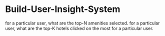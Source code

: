 # Build-User-Insight-System

for a particular user, what are the top-N amenities selected.
for a particular user, what are the top-K hotels clicked on the most for a particular user.
